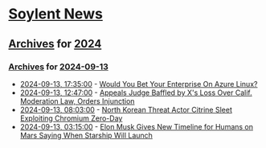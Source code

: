 # [Soylent News](../../../README.md)

## [Archives](../../index.md) for [2024](../index.md)

### [Archives](../../index.md) for [2024-09-13](index.md)

* [2024-09-13, 17:35:00](https://soylentnews.org/article.pl?sid=24/09/12/1431228&from=rss) - [Would You Bet Your Enterprise On Azure Linux?](https://soylentnews.org/article.pl?sid=24/09/12/1431228&from=rss)
* [2024-09-13, 12:47:00](https://soylentnews.org/article.pl?sid=24/09/12/0318228&from=rss) - [Appeals Judge Baffled by X's Loss Over Calif. Moderation Law, Orders Injunction](https://soylentnews.org/article.pl?sid=24/09/12/0318228&from=rss)
* [2024-09-13, 08:03:00](https://soylentnews.org/article.pl?sid=24/09/12/0314208&from=rss) - [North Korean Threat Actor Citrine Sleet Exploiting Chromium Zero-Day](https://soylentnews.org/article.pl?sid=24/09/12/0314208&from=rss)
* [2024-09-13, 03:15:00](https://soylentnews.org/article.pl?sid=24/09/12/0219245&from=rss) - [Elon Musk Gives New Timeline for Humans on Mars Saying When Starship Will Launch](https://soylentnews.org/article.pl?sid=24/09/12/0219245&from=rss)
